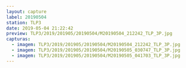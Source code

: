 ```yaml
---
layout: capture
label: 20190504
station: TLP3
date: 2019-05-04 21:22:42
preview: TLP3/2019/201905/20190504/M20190504_212242_TLP_3P.jpg
capturas:
  - imagem: TLP3/2019/201905/20190504/M20190504_212242_TLP_3P.jpg
  - imagem: TLP3/2019/201905/20190504/M20190505_030747_TLP_3P.jpg
  - imagem: TLP3/2019/201905/20190504/M20190505_041703_TLP_3P.jpg
---
```

